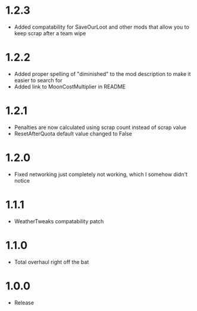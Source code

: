 # 1.2.3

* Added compatability for SaveOurLoot and other mods that allow you to keep scrap after a team wipe

# 1.2.2

* Added proper spelling of "diminished" to the mod description to make it easier to search for
* Added link to MoonCostMultiplier in README

# 1.2.1

* Penalties are now calculated using scrap count instead of scrap value
* ResetAfterQuota default value changed to False

# 1.2.0

* Fixed networking just completely not working, which I somehow didn't notice

# 1.1.1

* WeatherTweaks compatability patch

# 1.1.0

* Total overhaul right off the bat

# 1.0.0

* Release
